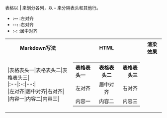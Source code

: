 表格以 __|__ 来划分各列，以 __-__ 来分隔表头和其他行。  
- **:--** :左对齐
- **--:** :右对齐
- **:-:** :居中对齐

<table>
    <tr>
        <th>Markdown写法</th>
        <th>HTML</th>
        <th>渲染效果</th>
    </tr>
    <tr>
        <td>
        |表格表头一|表格表头二|表格表头三|<br>
        |:--|:-:|--:|<br>
        |左对齐|居中对齐|右对齐|<br>
        |内容一|内容二|内容三|
        </td>
        <!--<td>
            &lt;table><br>
                &nbsp;&nbsp;&nbsp;&nbsp;&lt;tr&gt;<br>
                    &nbsp;&nbsp;&nbsp;&nbsp;&nbsp;&nbsp;&nbsp;&nbsp;&lt;th align="left"&gt;表格表头一&lt;/th&gt;<br>
                    &nbsp;&nbsp;&nbsp;&nbsp;&nbsp;&nbsp;&nbsp;&nbsp;&lt;th align="center"&gt;表格表头二&lt;/th&gt;<br>
                    &nbsp;&nbsp;&nbsp;&nbsp;&nbsp;&nbsp;&nbsp;&nbsp;&lt;th align="right"&gt;表格表头三&lt;/th&gt;<br>
                &nbsp;&nbsp;&nbsp;&nbsp;&lt;tr&gt;<br>
                &nbsp;&nbsp;&nbsp;&nbsp;&lt;/tr&gt;<br>
                    &nbsp;&nbsp;&nbsp;&nbsp;&nbsp;&nbsp;&nbsp;&nbsp;&lt;td align="left"&gt;左对齐&lt;/td&gt;<br>
                    &nbsp;&nbsp;&nbsp;&nbsp;&nbsp;&nbsp;&nbsp;&nbsp;&lt;td align="center"&gt;居中对齐&lt;/td&gt;<br>
                    &nbsp;&nbsp;&nbsp;&nbsp;&nbsp;&nbsp;&nbsp;&nbsp;&lt;td align="right">右对齐&lt;/td&gt;<br>
                &nbsp;&nbsp;&nbsp;&nbsp;&lt;/tr&gt;<br>
                &nbsp;&nbsp;&nbsp;&nbsp;&lt;tr&gt;<br>
                    &nbsp;&nbsp;&nbsp;&nbsp;&nbsp;&nbsp;&nbsp;&nbsp;&lt;td align="left"&gt;内容一&lt;/td&gt;<br>
                    &nbsp;&nbsp;&nbsp;&nbsp;&nbsp;&nbsp;&nbsp;&nbsp;&lt;td align="center"&gt;内容二&lt;/td&gt;<br>
                    &nbsp;&nbsp;&nbsp;&nbsp;&nbsp;&nbsp;&nbsp;&nbsp;&lt;td align="right"&gt;内容三&lt;/td&gt;<br>
                &nbsp;&nbsp;&nbsp;&nbsp;&lt;/tr&gt;<br>
            &lt;/table>
        </td> -->
        <td>
            <table>
                <tr>
                    <th align="left">表格表头一</th>
                    <th align="center">表格表头二</th>
                    <th align="right">表格表头三</th>
                </tr>
                <tr>
                    <td align="left">左对齐</td>
                    <td align="center">居中对齐</td>
                    <td align="right">右对齐</td>
                </tr>
                <tr>
                    <td align="left">内容一</td>
                    <td align="center">内容二</td>
                    <td align="right">内容三</td>
                </tr>
            </table>
        </td>
    </tr>
</table>